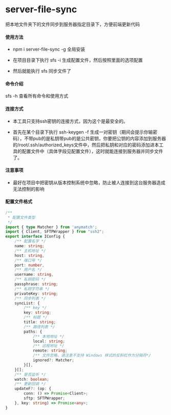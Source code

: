 # server-file-sync
把本地文件夹下的文件同步到服务器指定目录下，方便前端更新代码

#### 使用方法

- npm i server-file-sync -g 全局安装

- 在项目目录下执行 sfs -i 生成配置文件，然后按照里面的选项配置

- 然后就能执行 sfs 同步文件了

#### 命令介绍
sfs -h 查看所有命令和使用方式

#### 连接方式
- 本工具只支持ssh密钥的连接方式，因为这个是最安全的。

- 首先在某个目录下执行 ssh-keygen -f <fileName>生成一对密钥（期间会提示你输密码），不带pub的是私钥带pub的是公共密钥，你要把公钥的内容添加到服务器的/root/.ssh/authorized_keys文件中，然后把私钥和对应的密码添加进本工具的配置文件中（具体字段见配置文件），这时就能连接到服务器并同步文件了。

#### 注意事项
- 最好在项目中把密钥从版本控制系统中忽略，防止被人连接到这台服务器造成无法控制的影响

#### 配置文件格式
``` ts
/**
 * 配置文件类型
 */
import { type Matcher } from 'anymatch';
import { Client, SFTPWrapper } from "ssh2";
export interface IConfig {
    /** 配置名字 */
    name: string;
    /** 主机地址 */
    host: string,
    /** 端口号 */
    port: number,
    /** 用户名 */
    username: string,
    /** 私钥密码 */
    passphrase: string;
    /** 私钥字符串 */
    privateKey: string;
    /** 同步列表 */
    syncList: {
        /** key */
        key: string;
        /** 标题 */
        title: string;
        /** 路径列表 */
        paths: {
            /** 本地地址 */
            local: string;
            /** 远程地址 */
            remote: string;
            /** 文件忽略，请注意不支持 Windows 样式的反斜杠作为分隔符*/
            ignored?: Matcher;
        }[],
    }[];
    /** 是否监听 */
    watch: boolean;
    /** 更新回调 */
    updateF?: (op: {
        conn: () => Promise<Client>;
        sftp: SFTPWrapper;
    }, key: string) => Promise<any>;
}
```